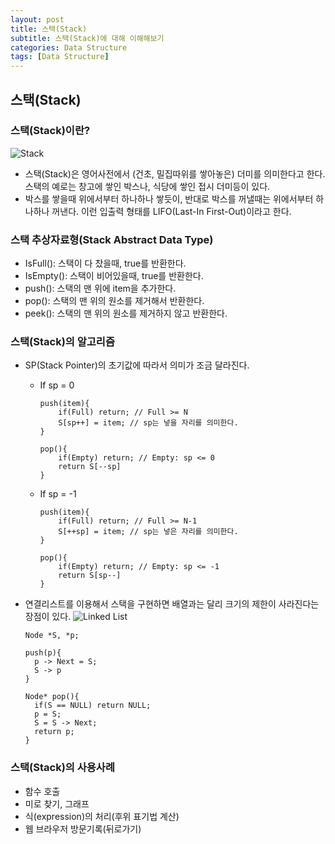 ```yaml
---
layout: post
title: 스택(Stack)
subtitle: 스택(Stack)에 대해 이해해보기
categories: Data Structure
tags: [Data Structure]
---
```

## 스택(Stack)
### 스택(Stack)이란?
![Stack](https://user-images.githubusercontent.com/95980754/199037115-26dbdc81-e812-4e8a-8228-63e23c99ee29.png)
* 스택(Stack)은 영어사전에서 (건초, 밀집따위를 쌓아놓은) 더미를 의미한다고 한다. 스택의 예로는 창고에 쌓인 박스나, 식당에 쌓인 접시 더미등이 있다. 
* 박스를 쌓을때 위에서부터 하나하나 쌓듯이, 반대로 박스를 꺼낼때는 위에서부터 하나하나 꺼낸다. 이런 입출력 형태를 LIFO(Last-In First-Out)이라고 한다. 

### 스택 추상자료형(Stack Abstract Data Type)
* IsFull(): 스택이 다 찼을때, true를 반환한다.
* IsEmpty(): 스택이 비어있을때, true를 반환한다.
* push(): 스택의 맨 위에 item을 추가한다.
* pop(): 스택의 맨 위의 원소를 제거해서 반환한다.
* peek(): 스택의 맨 위의 원소를 제거하지 않고 반환한다.

### 스택(Stack)의 알고리즘
* SP(Stack Pointer)의 초기값에 따라서 의미가 조금 달라진다. 
  * If sp = 0
    ```
    push(item){
        if(Full) return; // Full >= N
        S[sp++] = item; // sp는 넣을 자리를 의미한다.
    }
    
    pop(){
        if(Empty) return; // Empty: sp <= 0
        return S[--sp]
    }
    ```
  * If sp = -1
    ```
    push(item){
        if(Full) return; // Full >= N-1
        S[++sp] = item; // sp는 넣은 자리를 의미한다.
    }
    
    pop(){
        if(Empty) return; // Empty: sp <= -1
        return S[sp--]
    }
    ```


* 연결리스트를 이용해서 스택을 구현하면 배열과는 달리 크기의 제한이 사라진다는 장점이 있다.
![Linked List](https://user-images.githubusercontent.com/95980754/199037126-cc991990-768d-45cd-b876-440cf499e954.png)

  ```
  Node *S, *p;

  push(p){
    p -> Next = S;
    S -> p
  }

  Node* pop(){
    if(S == NULL) return NULL;
    p = S;
    S = S -> Next;
    return p;
  }
  ```

### 스택(Stack)의 사용사례
* 함수 호출 
* 미로 찾기, 그래프
* 식(expression)의 처리(후위 표기법 계산)
* 웹 브라우저 방문기록(뒤로가기)